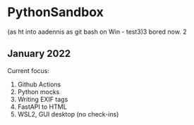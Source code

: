 # PythonSandbox
(as ht into aadennis as git bash on Win -  test3)3 bored now. 2
## January 2022
Current focus:  
1. Github Actions  
1. Python mocks
2. Writing EXIF tags
3. FastAPI to HTML
4. WSL2, GUI desktop (no check-ins)
